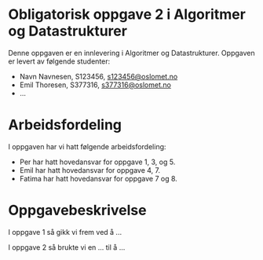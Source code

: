 # Obligatorisk oppgave 2 i Algoritmer og Datastrukturer

Denne oppgaven er en innlevering i Algoritmer og Datastrukturer. 
Oppgaven er levert av følgende studenter:
* Navn Navnesen, S123456, s123456@oslomet.no
* Emil Thoresen, S377316, s377316@oslomet.no
* ...

# Arbeidsfordeling

I oppgaven har vi hatt følgende arbeidsfordeling:
* Per har hatt hovedansvar for oppgave 1, 3, og 5. 
* Emil har hatt hovedansvar for oppgave 4, 7.
* Fatima har hatt hovedansvar for oppgave 7 og 8. 

# Oppgavebeskrivelse

I oppgave 1 så gikk vi frem ved å ...

I oppgave 2 så brukte vi en ... til å ...
